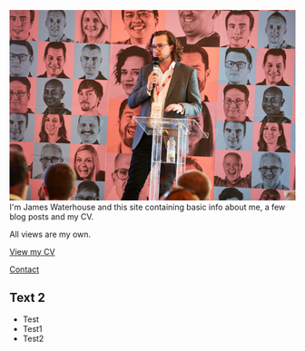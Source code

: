 ![jw image](/images/jw.png)
I'm James Waterhouse and this site containing basic info about me, a few blog posts and my CV.

All views are my own.

[View my CV](/cv/james-waterhouse-cv.md)

[Contact](mailto:jatwaterhouse@gmail.com) 

## Text 2
* Test
* Test1
* Test2


